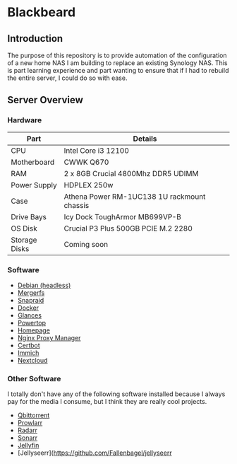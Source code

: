 # Blackbeard
## Introduction
The purpose of this repository is to provide automation of the configuration of a new home NAS I am building to replace an existing Synology NAS. This is part learning experience and part wanting to ensure that if I had to rebuild the entire server, I could do so with ease.

## Server Overview
### Hardware
| Part | Details |
|----------|----------|
| CPU | Intel Core i3 12100 |
| Motherboard | CWWK Q670 |
| RAM | 2 x 8GB Crucial 4800Mhz DDR5 UDIMM |
| Power Supply | HDPLEX 250w |
| Case | Athena Power RM-1UC138 1U rackmount chassis |
| Drive Bays | Icy Dock ToughArmor MB699VP-B |
| OS Disk | Crucial P3 Plus 500GB PCIE M.2 2280 |
| Storage Disks | Coming soon |

### Software
* [Debian (headless)](https://www.debian.org/)
* [Mergerfs](https://github.com/trapexit/mergerfs)
* [Snapraid](https://www.snapraid.it/)
* [Docker](https://www.docker.com/)
* [Glances](https://github.com/nicolargo/glances)
* [Powertop](https://github.com/fenrus75/powertop)
* [Homepage](https://gethomepage.dev/)
* [Nginx Proxy Manager](https://nginxproxymanager.com/)
* [Certbot](https://certbot.eff.org/)
* [Immich](https://immich.app/)
* [Nextcloud](https://nextcloud.com/)

### Other Software
I totally don't have any of the following software installed because I always pay for the media I consume, but I think they are really cool projects.

* [Qbittorrent](https://www.qbittorrent.org/)
* [Prowlarr](https://prowlarr.com/)
* [Radarr](https://radarr.video/)
* [Sonarr](https://sonarr.tv/)
* [Jellyfin](https://jellyfin.org/)
* [Jellyseerr](https://github.com/Fallenbagel/jellyseerr

